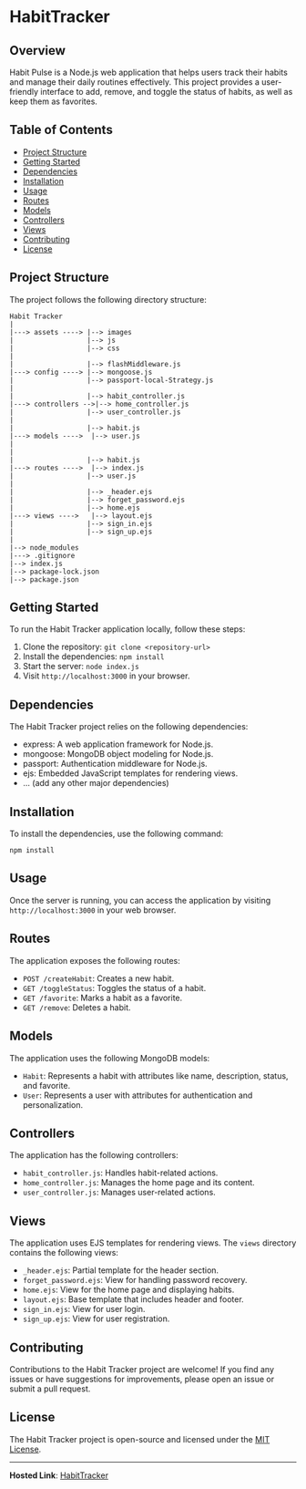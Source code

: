 # HabitTracker


## Overview

Habit Pulse is a Node.js web application that helps users track their habits and manage their daily routines effectively. This project provides a user-friendly interface to add, remove, and toggle the status of habits, as well as keep them as favorites.

## Table of Contents

- [Project Structure](#project-structure)
- [Getting Started](#getting-started)
- [Dependencies](#dependencies)
- [Installation](#installation)
- [Usage](#usage)
- [Routes](#routes)
- [Models](#models)
- [Controllers](#controllers)
- [Views](#views)
- [Contributing](#contributing)
- [License](#license)

## Project Structure

The project follows the following directory structure:

```
Habit Tracker
|
|---> assets ----> |--> images
|                  |--> js
|                  |--> css
|
|                  |--> flashMiddleware.js
|---> config ----> |--> mongoose.js
|                  |--> passport-local-Strategy.js
|
|                  |--> habit_controller.js
|---> controllers -->|--> home_controller.js
|                  |--> user_controller.js
|
|                  |--> habit.js
|---> models ---->  |--> user.js
|
|
|                  |--> habit.js
|---> routes ---->  |--> index.js
|                  |--> user.js
|
|                  |--> _header.ejs
|                  |--> forget_password.ejs
|                  |--> home.ejs
|---> views ---->   |--> layout.ejs
|                  |--> sign_in.ejs
|                  |--> sign_up.ejs
|
|--> node_modules
|---> .gitignore
|--> index.js
|--> package-lock.json
|--> package.json
```

## Getting Started

To run the Habit Tracker application locally, follow these steps:

1. Clone the repository: `git clone <repository-url>`
2. Install the dependencies: `npm install`
3. Start the server: `node index.js`
4. Visit `http://localhost:3000` in your browser.

## Dependencies

The Habit Tracker project relies on the following dependencies:

- express: A web application framework for Node.js.
- mongoose: MongoDB object modeling for Node.js.
- passport: Authentication middleware for Node.js.
- ejs: Embedded JavaScript templates for rendering views.
- ... (add any other major dependencies)

## Installation

To install the dependencies, use the following command:

```
npm install
```

## Usage

Once the server is running, you can access the application by visiting `http://localhost:3000` in your web browser.

## Routes

The application exposes the following routes:

- `POST /createHabit`: Creates a new habit.
- `GET /toggleStatus`: Toggles the status of a habit.
- `GET /favorite`: Marks a habit as a favorite.
- `GET /remove`: Deletes a habit.

## Models

The application uses the following MongoDB models:

- `Habit`: Represents a habit with attributes like name, description, status, and favorite.
- `User`: Represents a user with attributes for authentication and personalization.

## Controllers

The application has the following controllers:

- `habit_controller.js`: Handles habit-related actions.
- `home_controller.js`: Manages the home page and its content.
- `user_controller.js`: Manages user-related actions.

## Views

The application uses EJS templates for rendering views. The `views` directory contains the following views:

- `_header.ejs`: Partial template for the header section.
- `forget_password.ejs`: View for handling password recovery.
- `home.ejs`: View for the home page and displaying habits.
- `layout.ejs`: Base template that includes header and footer.
- `sign_in.ejs`: View for user login.
- `sign_up.ejs`: View for user registration.

## Contributing

Contributions to the Habit Tracker project are welcome! If you find any issues or have suggestions for improvements, please open an issue or submit a pull request.

## License

The Habit Tracker project is open-source and licensed under the [MIT License](LICENSE).

---

**Hosted Link**: [HabitTracker](https://habittracker-4njo.onrender.com)
